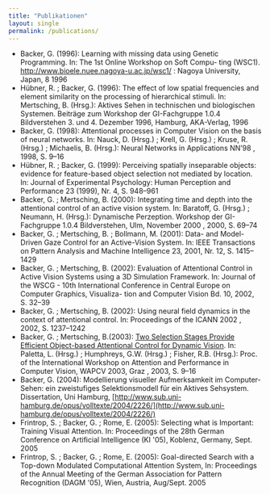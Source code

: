 ```yaml
---
title: "Publikationen"
layout: single
permalink: /publications/
---
```


- Backer, G. (1996): Learning with missing data using Genetic Programming. In: The 1st Online Workshop on Soft Compu- ting (WSC1). http://www.bioele.nuee.nagoya-u.ac.jp/wsc1/ : Nagoya University, Japan, 8 1996
- Hübner, R. ; Backer, G. (1996): The effect of low spatial frequencies and element similarity on the processing of hierarchical stimuli. In: Mertsching, B. (Hrsg.): Aktives Sehen in technischen und biologischen Systemen. Beiträge zum Workshop der GI-Fachgruppe 1.0.4 Bildverstehen 3. und 4. Dezember 1996, Hamburg, AKA-Verlag, 1996
- Backer, G. (1998): Attentional processes in Computer Vision on the basis of neural networks. In: Nauck, D. (Hrsg.) ; Krell, G. (Hrsg.) ; Kruse, R. (Hrsg.) ; Michaelis, B. (Hrsg.): Neural Networks in Applications NN’98 , 1998, S. 9–16
- Hübner, R. ; Backer, G. (1999): Perceiving spatially inseparable objects: evidence for feature-based object selection not mediated by location. In: Journal of Experimental Psychology: Human Perception and Performance 23 (1999), Nr. 4, S. 948–961
- Backer, G. ; Mertsching, B. (2000): Integrating time and depth into the attentional control of an active vision system. In: Baratoff, G. (Hrsg.) ; Neumann, H. (Hrsg.): Dynamische Perzeption. Workshop der GI-Fachgruppe 1.0.4 Bildverstehen, Ulm, November 2000 , 2000, S. 69–74
- Backer, G. ; Mertsching, B. ; Bollmann, M. (2001): Data- and Model-Driven Gaze Control for an Active-Vision System. In: IEEE Transactions on Pattern Analysis and Machine Intelligence 23, 2001, Nr. 12, S. 1415–1429
- Backer, G. ; Mertsching, B. (2002): Evaluation of Attentional Control in Active Vision Systems using a 3D Simulation Framework. In: Journal of the WSCG - 10th International Conference in Central Europe on Computer Graphics, Visualiza- tion and Computer Vision Bd. 10, 2002, S. 32–39
- Backer, G. ; Mertsching, B. (2002): Using neural field dynamics in the context of attentional control. In: Proceedings of the ICANN 2002 , 2002, S. 1237–1242
- Backer, G. ; Mertsching, B.(2003): [Two Selection Stages Provide Efficient Object-based Attentional Control for Dynamic Vision](https://www.researchgate.net/publication/228580558_Two_selection_stages_provide_efficient_object-based_attentional_control_for_dynamic_vision). In: Paletta, L. (Hrsg.) ; Humphreys, G.W. (Hrsg.) ; Fisher, R.B. (Hrsg.): Proc. of the International Workshop on Attention and Performance in Computer Vision, WAPCV 2003, Graz , 2003, S. 9–16
- Backer, G. (2004): Modellierung visueller Aufmerksamkeit im Computer-Sehen: ein zweistufiges Selektionsmodell für ein Aktives Sehsystem. Dissertation, Uni Hamburg, [http://www.sub.uni-hamburg.de/opus/volltexte/2004/2226/](http://www.sub.uni-hamburg.de/opus/volltexte/2004/2226/)
- Frintrop, S. ; Backer, G. ; Rome, E. (2005): Selecting what is Important: Training Visual Attention. In: Proceedings of the 28th German Conference on Artificial Intelligence (KI '05), Koblenz, Germany, Sept. 2005
- Frintrop, S. ; Backer, G. ; Rome, E. (2005): Goal-directed Search with a Top-down Modulated Computational Attention System, In: Proceedings of the Annual Meeting of the German Association for Pattern Recognition (DAGM '05), Wien, Austria, Aug/Sept. 2005